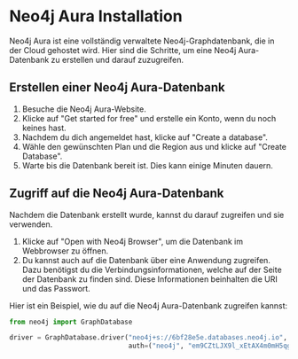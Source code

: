 # Neo4j Aura Installation

Neo4j Aura ist eine vollständig verwaltete Neo4j-Graphdatenbank, die in der Cloud gehostet wird. Hier sind die Schritte, um eine Neo4j Aura-Datenbank zu erstellen und darauf zuzugreifen.  

## Erstellen einer Neo4j Aura-Datenbank

1. Besuche die Neo4j Aura-Website.
2. Klicke auf "Get started for free" und erstelle ein Konto, wenn du noch keines hast.
3. Nachdem du dich angemeldet hast, klicke auf "Create a database".
4. Wähle den gewünschten Plan und die Region aus und klicke auf "Create Database".
5. Warte bis die Datenbank bereit ist. Dies kann einige Minuten dauern.

## Zugriff auf die Neo4j Aura-Datenbank

Nachdem die Datenbank erstellt wurde, kannst du darauf zugreifen und sie verwenden.  

1. Klicke auf "Open with Neo4j Browser", um die Datenbank im Webbrowser zu öffnen.
2. Du kannst auch auf die Datenbank über eine Anwendung zugreifen. Dazu benötigst du die Verbindungsinformationen, welche auf der Seite der Datenbank zu finden sind. Diese Informationen beinhalten die URI und das Passwort.

Hier ist ein Beispiel, wie du auf die Neo4j Aura-Datenbank zugreifen kannst:

```python
from neo4j import GraphDatabase

driver = GraphDatabase.driver("neo4j+s://6bf28e5e.databases.neo4j.io",
                              auth=("neo4j", "em9CZtLJX9l_xEtAX4m0mH5qg9h8lkzwpQuOwBq2Hig"))
```